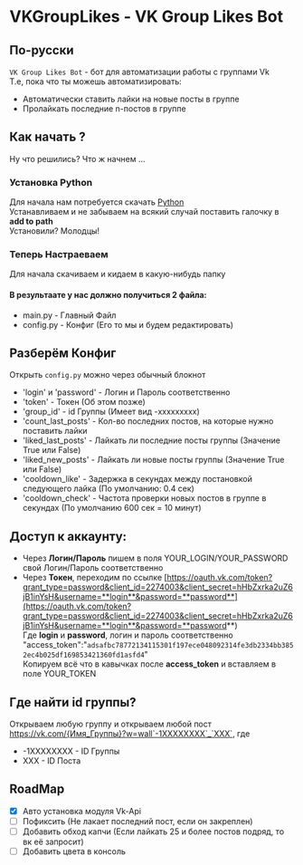 # VKGroupLikes - VK Group Likes Bot #
## По-русски
`VK Group Likes Bot` - бот для автоматизации работы с группами Vk<br/>
Т.е, пока что ты можешь автоматизировать:
  - Автоматически ставить лайки на новые посты в группе
  - Пролайкать последние n-постов в группе
## Как начать ?
Ну что решились? Что ж начнем ...
### Установка Python
Для начала нам потребуется скачать [Python](https://www.python.org/downloads/)  
Устанавливаем и не забываем на всякий случай поставить галочку в __add to path__  
Установили? Молодцы!
### Теперь Настраеваем
Для начала скачиваем и кидаем в какую-нибудь папку
#### В результаате у нас должно получиться 2 файла:  
  - main.py - Главный Файл
  - config.py - Конфиг (Его то мы и будем редактировать)  
## Разберём Конфиг
Открыть `config.py` можно через обычный блокнот
  - 'login' и 'password' - Логин и Пароль соответственно  
  - 'token' - Токен (Об этом позже)  
  - 'group_id' - id Группы (Имеет вид -xxxxxxxxx)  
  - 'count_last_posts' - Кол-во последних постов, на которые нужно поставить лайки  
  - 'liked_last_posts' - Лайкать ли последние посты группы (Значение True или False)
  - 'liked_new_posts' - Лайкать ли новые посты группы (Значение True или False)
  - 'cooldown_like' - Задержка в секундах между постановкой следующего лайка (По умолчанию: 0.4 сек)  
  - 'cooldown_check' - Частота проверки новых постов в группе в секундах (По умолчанию 600 сек = 10 минут)  
## Доступ к аккаунту:  
  * Через __Логин/Пароль__ пишем в поля YOUR_LOGIN/YOUR_PASSWORD cвой Логин/Пароль соответственно  
  * Через __Токен__, переходим по ссылке [https://oauth.vk.com/token?grant_type=password&client_id=2274003&client_secret=hHbZxrka2uZ6jB1inYsH&username=**login**&password=**password**](https://oauth.vk.com/token?grant_type=password&client_id=2274003&client_secret=hHbZxrka2uZ6jB1inYsH&username=**login**&password=**password**)  
Где **login** и **password**, логин и пароль соответственно
"access_token":"`adsafbc78772134115301f197ece048092314fe3db2334bb3852ec4b025df169853421360fd1asfd4`"  
Копируем всё что в кавычках после __access_token__ и вставляем в поле YOUR_TOKEN  
## Где найти id группы?
Открываем любую группу и открываем любой пост  
https://vk.com/{Имя_Группы}?w=wall`-1XXXXXXXX`_`XXX`, где
* -1XXXXXXXX - ID Группы
* XXX - ID Поста
## RoadMap
- [x] Авто установка модуля Vk-Api
- [ ] Пофиксить (Не лакает последний пост, если он закреплен)
- [ ] Добавить обход капчи (Если лайкать 25 и более постов подряд, то вк её запросит)
- [ ] Добавить цвета в консоль

